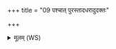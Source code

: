 +++
title = "09 पश्चात् पुरस्तादधरादुदक्तः"

+++
<details><summary>मूलम् (WS)</summary>

पश्चात् पुरस्तादधरादुदक्तः कविः काव्येन परि पाह्यग्ने ।  
सखा सखायमजरो जरिम्णे अग्ने मर्त्याङ् अमर्त्यस्त्वं नः ॥ ॥ १० ॥
</details>
